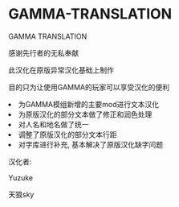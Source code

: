# GAMMA-TRANSLATION
GAMMA TRANSLATION

感谢先行者的无私奉献<p>
此汉化在原版异常汉化基础上制作<p>
目的只为让使用GAMMA的玩家可以享受汉化的便利<p>
<li>为GAMMA模组新增的主要mod进行文本汉化</li>
<li>为原版汉化的部分文本做了修正和润色处理</li>
<li>对人名和地名做了统一</li>
<li>调整了原版汉化的部分文本行距</li>
<li>对字库进行补充, 基本解决了原版汉化缺字问题</li>
<p><p>
汉化者: <p>
Yuzuke<p>
天狼sky<p>
